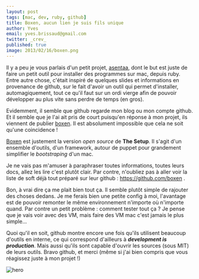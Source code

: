 ```yaml
---
layout: post
tags: [mac, dev, ruby, github]
title: Boxen, aucun lien je suis fils unique
author: Yves
email: yves.brissaud@gmail.com
twitter: _crev_
published: true
image: 2013/02/16/boxen.png
---
```


Il y a peu je vous parlais d'un petit projet, [asentaa][], dont le but est juste de faire un petit outil pour installer des programmes sur mac, depuis ruby. Entre autre chose, c'était inspiré de quelques slides et informations en provenance de github, sur le fait d'avoir un outil qui permet d'installer, automagiquement, tout ce qu'il faut sur un ordi vierge afin de pouvoir développer au plus vite sans perdre de temps (en gros).

Evidemment, il semble que github regarde mon blog ou mon compte github. Et il semble que je l'ai ait pris de court puisqu'en réponse à mon projet, ils viennent de publier [boxen][]. Il est absolument impossible que cela ne soit qu'une coincidence !

[Boxen][boxen] est justement la version _open source_ de **The Setup**. Il s'agit d'un ensemble d'outils, d'un framework, autour de puppet pour grandement simplifier le _bootstraping_ d'un mac.

Je ne vais pas m'amuser à paraphraser toutes informations, toutes leurs docs, allez les lire c'est plutôt clair. Par contre, n'oubliez pas à aller voir la liste de soft déjà tout préparé sur leur github : https://github.com/boxen .

Bon, à vrai dire ça me plait bien tout ça. Il semble plutôt simple de rajouter des choses dedans. Je me ferais bien une petite config à moi, l'avantage est de pouvoir remonter le même environnement n'importe où n'importe quand. Par contre un petit problème : comment tester tout ça ? Je pense que je vais voir avec des VM, mais faire des VM mac c'est jamais le plus simple...

Quoi qu'il en soit, github montre encore une fois qu'ils utilisent beaucoup d'outils en interne, ce qui correspond d'ailleurs à **_development is production_**. Mais aussi qu'ils sont capable d'ouvrir les sources (sous MIT) de leurs outils. Bravo github, et merci (même si j'ai bien compris que vous réagissez juste à mon projet !)

![hero](hero.png)

[asentaa]: https://github.com/CrEv/asentaa
[boxen]: http://boxen.github.com/

